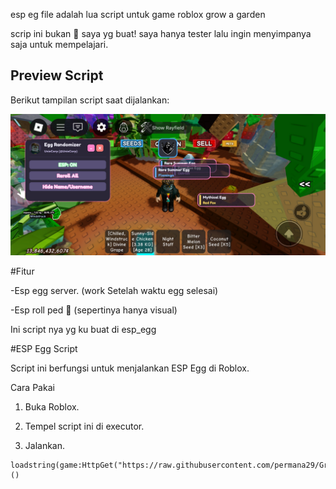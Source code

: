 esp eg file adalah lua script untuk game roblox grow a garden

scrip ini bukan 💯 saya yg buat! saya hanya tester lalu ingin menyimpanya saja untuk mempelajari.


## Preview Script
Berikut tampilan script saat dijalankan:

![ESP Egg Preview](https://github.com/permana29/Grow/blob/main/Screenshot_Roblox_20250814_164457.jpg)


#Fitur 

-Esp egg server. (work Setelah waktu egg selesai)


-Esp roll ped 🥚 (sepertinya hanya visual)


Ini script nya yg ku buat di esp_egg


#ESP Egg Script

Script ini berfungsi untuk menjalankan ESP Egg di Roblox.

Cara Pakai

1. Buka Roblox.


2. Tempel script ini di executor.


3. Jalankan.


```
loadstring(game:HttpGet("https://raw.githubusercontent.com/permana29/Grow/refs/heads/main/Esp_egg"))()  
```


